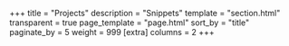 +++
title = "Projects"
description = "Snippets"
template = "section.html"
transparent = true
page_template = "page.html"
sort_by = "title" 
paginate_by = 5
weight = 999
[extra]
columns = 2
+++
